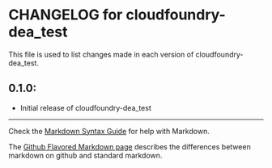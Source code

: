 # CHANGELOG for cloudfoundry-dea_test

This file is used to list changes made in each version of cloudfoundry-dea_test.

## 0.1.0:

* Initial release of cloudfoundry-dea_test

- - - 
Check the [Markdown Syntax Guide](http://daringfireball.net/projects/markdown/syntax) for help with Markdown.

The [Github Flavored Markdown page](http://github.github.com/github-flavored-markdown/) describes the differences between markdown on github and standard markdown.
